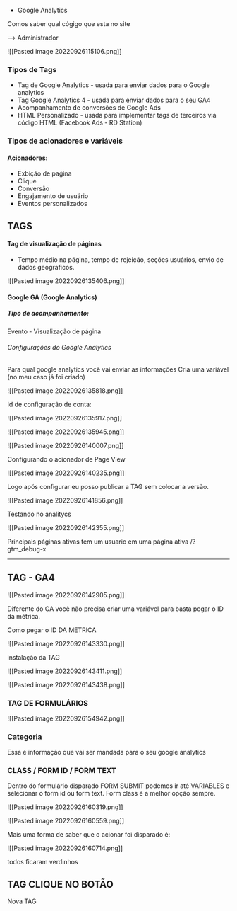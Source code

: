 - Google Analytics

Comos saber  qual cógigo que esta no site

--> Administrador 

![[Pasted image 20220926115106.png]]

### Tipos de Tags
- Tag de Google Analytics - usada para enviar dados para o Google analytics
- Tag Google Analytics 4 - usada para enviar dados para o seu GA4
- Acompanhamento de conversões de Google Ads
- HTML Personalizado - usada para implementar tags de terceiros via código HTML (Facebook  Ads - RD Station)


### Tipos de acionadores e variáveis

#### Acionadores:
- Exbição de paǵina
- Clique
- Conversão
- Engajamento de usuário
- Eventos personalizados



## TAGS

#### Tag de visualização de páginas 
- Tempo médio na página, tempo de rejeição, seções usuários, envio de dados geograficos.

![[Pasted image 20220926135406.png]]

#### Google GA  (Google Analytics)

##### Tipo de acompanhamento:
Evento - Visualização de página

###### Configurações do Google Analytics
Para qual google analytics você vai enviar as informações
Cria uma variável (no meu caso já foi criado)

![[Pasted image 20220926135818.png]]

Id de configuração de conta:

![[Pasted image 20220926135917.png]]

![[Pasted image 20220926135945.png]]

![[Pasted image 20220926140007.png]]


Configurando o acionador de Page View

![[Pasted image 20220926140235.png]]

 Logo após configurar eu posso publicar a TAG sem colocar a versão.
 
 ![[Pasted image 20220926141856.png]]

Testando no analitycs

![[Pasted image 20220926142355.png]]

Principais páginas ativas  tem um usuario em uma página ativa /?gtm_debug-x

-----------------------------------------------------------------------

## TAG - GA4

![[Pasted image 20220926142905.png]]

Diferente do GA você não precisa criar uma variável para basta pegar o ID da métrica.


Como pegar o ID DA METRICA

![[Pasted image 20220926143330.png]]

instalação da TAG

![[Pasted image 20220926143411.png]]

![[Pasted image 20220926143438.png]]

### TAG DE FORMULÁRIOS


![[Pasted image 20220926154942.png]]

### Categoria
Essa é informação que vai ser mandada para o seu google analytics

### CLASS / FORM ID / FORM TEXT


Dentro do formulário disparado FORM SUBMIT  podemos ir até VARIABLES e selecionar o 
form id ou form text. Form class é a melhor opção sempre.

![[Pasted image 20220926160319.png]]

![[Pasted image 20220926160559.png]]



Mais uma forma de saber que o acionar foi disparado é:

![[Pasted image 20220926160714.png]]

todos ficaram verdinhos


## TAG CLIQUE NO BOTÃO

Nova TAG


